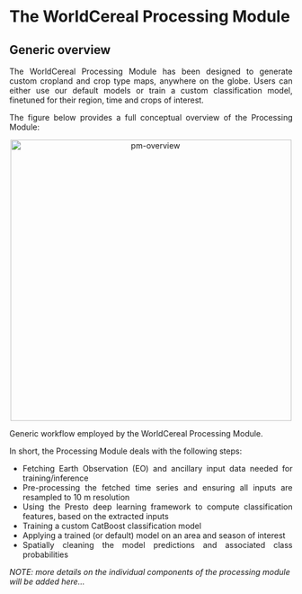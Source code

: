 # The WorldCereal Processing Module

## Generic overview

<div style="text-align: justify">
The WorldCereal Processing Module has been designed to generate custom cropland and crop type maps, anywhere on the globe. Users can either use our default models or train a custom classification model, finetuned for their region, time and crops of interest.

The figure below provides a full conceptual overview of the Processing Module:
</div>

<p align="center">
<img src="../images/pm_overview.png" alt="pm-overview" width="500"/>
<figcaption>Generic workflow employed by the WorldCereal Processing Module.</figcaption>
</p>

<div style="text-align: justify">

In short, the Processing Module deals with the following steps:<br>
- Fetching Earth Observation (EO) and ancillary input data needed for training/inference<br>
- Pre-processing the fetched time series and ensuring all inputs are resampled to 10 m resolution<br>
- Using the Presto deep learning framework to compute classification features, based on the extracted inputs<br>
- Training a custom CatBoost classification model<br>
- Applying a trained (or default) model on an area and season of interest<br>
- Spatially cleaning the model predictions and associated class probabilities<br>

</div>


*NOTE: more details on the individual components of the processing module will be added here...*